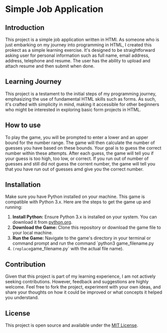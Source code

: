 # Simple Job Application


## Introduction

This project is a simple job application written in HTMl. As someone who is just embarking on my journey into programming
in HTML, I created this prokect as a simple learning exercise. It's designed to be straightforward asking user for personal 
information such as full name, email address, address, telephone and resume. The user has the ability to upload and attach 
resume and then submit when done.

## Learning Journey

This project is a testament to the initial steps of my programming journey, emphasizing the use of fundamental HTML skills
such as forms. As such, it's crafted with simplicity in mind, making it accessible for other beginners who might
be interested in exploring basic form projects in HTML.

## How to use

To play the game, you will be prompted to enter a lower and an upper bound for the number range. The game will then calculate the
number of guesses you have based on these bounds. Your goal is to guess the correct number within these attempts. After each guess,
the game will tell you if your guess is too high, too low, or correct. If you run out of number of guesses and still did not guess
the corrent number, the game will tell you that you have run out of guesses amd give you the correct number.

## Installation

Make sure you have Python installed on your machine. This game is compatible with Python 3.x. Here are the steps to get the game up
and running:

1. **Install Python:** Ensure Python 3.x is installed on your system. You can download it from [python.org](https://www.python.org/downloads/).
2. **Download the Game:** Clone this repository or download the game file to your local machine.
3. **Run the Game:** Navigate to the game's directory in your terminal or command prompt and run the command `python3 game_filename.py
4. ` (replace `game_filename.py` with the actual file name).

## Contribution

Given that this project is part of my learning experience, I am not actively seeking contributions. However, feedback and suggestions are highly
welcome. Feel free to fork the project, experiment with your own ideas, and share your thoughts on how it could be improved or what concepts it
helped you understand.

## License

This project is open source and available under the [MIT License](LICENSE.md).
